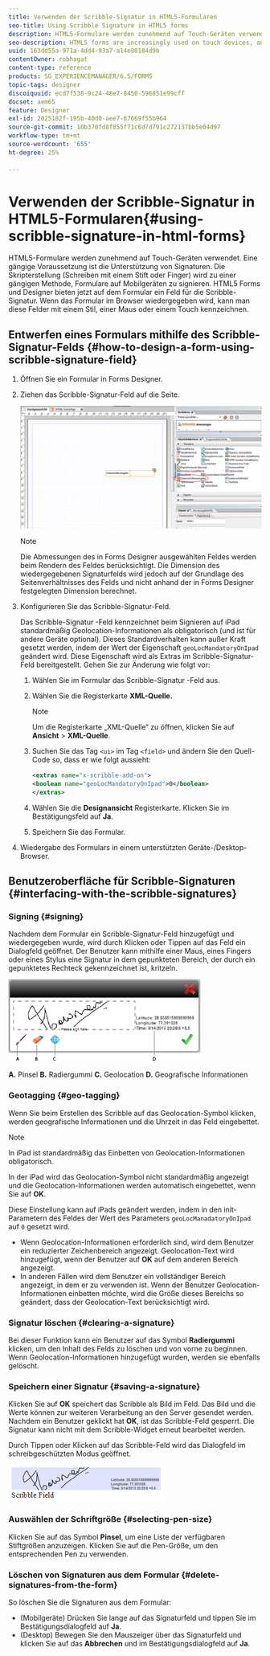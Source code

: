 ```yaml
---
title: Verwenden der Scribble-Signatur in HTML5-Formularen
seo-title: Using Scribble Signature in HTML5 forms
description: HTML5-Formulare werden zunehmend auf Touch-Geräten verwendet. Eine gängige Voraussetzung ist die Unterstützung von Signaturen. Die Unterschrift von Dokumenten auf Mobilgeräten wird zu einer anerkannten Methode zur Unterzeichnung von Formularen auf Mobilgeräten.
seo-description: HTML5 forms are increasingly used on touch devices, and one common requirement is to support signatures. Signing documents on mobile devices is becoming an accepted way of signing forms on mobile devices.
uuid: 163dd55a-971a-4dd4-93a7-a14e80184d9b
contentOwner: robhagat
content-type: reference
products: SG_EXPERIENCEMANAGER/6.5/FORMS
topic-tags: designer
discoiquuid: ecd7f538-9c24-48e7-8450-596851e99cff
docset: aem65
feature: Designer
exl-id: 2025182f-195b-40d0-aee7-67669f55b964
source-git-commit: 10b370fd8f855f71c6d7d791c272137bb5e04d97
workflow-type: tm+mt
source-wordcount: '655'
ht-degree: 25%

---
```


# Verwenden der Scribble-Signatur in HTML5-Formularen{#using-scribble-signature-in-html-forms}

HTML5-Formulare werden zunehmend auf Touch-Geräten verwendet. Eine gängige Voraussetzung ist die Unterstützung von Signaturen. Die Skripterstellung (Schreiben mit einem Stift oder Finger) wird zu einer gängigen Methode, Formulare auf Mobilgeräten zu signieren. HTML5 Forms und Designer bieten jetzt auf dem Formular ein Feld für die Scribble-Signatur. Wenn das Formular im Browser wiedergegeben wird, kann man diese Felder mit einem Stil, einer Maus oder einem Touch kennzeichnen.

## Entwerfen eines Formulars mithilfe des Scribble-Signatur-Felds {#how-to-design-a-form-using-scribble-signature-field}

1. Öffnen Sie ein Formular in Forms Designer.
1. Ziehen das Scribble-Signatur-Feld auf die Seite.

   ![designer_scribble](assets/designer_scribble.png)

   >[!NOTE]
   >
   >Die Abmessungen des in Forms Designer ausgewählten Feldes werden beim Rendern des Feldes berücksichtigt. Die Dimension des wiedergegebenen Signaturfelds wird jedoch auf der Grundlage des Seitenverhältnisses des Felds und nicht anhand der in Forms Designer festgelegten Dimension berechnet.

1. Konfigurieren Sie das Scribble-Signatur-Feld.

   Das Scribble-Signatur -Feld kennzeichnet beim Signieren auf iPad standardmäßig Geolocation-Informationen als obligatorisch (und ist für andere Geräte optional). Dieses Standardverhalten kann außer Kraft gesetzt werden, indem der Wert der Eigenschaft `geoLocMandatoryOnIpad` geändert wird. Diese Eigenschaft wird als Extras im Scribble-Signatur-Feld bereitgestellt. Gehen Sie zur Änderung wie folgt vor:

   1. Wählen Sie im Formular das Scribble-Signatur -Feld aus.
   1. Wählen Sie die Registerkarte **XML-Quelle.**

      >[!NOTE]
      >
      >Um die Registerkarte „XML-Quelle“ zu öffnen, klicken Sie auf **Ansicht** > **XML-Quelle**.

   1. Suchen Sie das Tag `<ui>` im Tag `<field>` und ändern Sie den Quell-Code so, dass er wie folgt aussieht:

      ```xml
      <extras name="x-scribble-add-on">
      <boolean name="geoLocMandatoryOnIpad">0</boolean>
      </extras>
      ```

   1. Wählen Sie die **Designansicht** Registerkarte. Klicken Sie im Bestätigungsfeld auf **Ja**.
   1. Speichern Sie das Formular.

1. Wiedergabe des Formulars in einem unterstützten Geräte-/Desktop-Browser.

## Benutzeroberfläche für Scribble-Signaturen {#interfacing-with-the-scribble-signatures}

### Signing {#signing}

Nachdem dem Formular ein Scribble-Signatur-Feld hinzugefügt und wiedergegeben wurde, wird durch Klicken oder Tippen auf das Feld ein Dialogfeld geöffnet. Der Benutzer kann mithilfe einer Maus, eines Fingers oder eines Stylus eine Signatur in dem gepunkteten Bereich, der durch ein gepunktetes Rechteck gekennzeichnet ist, kritzeln.

![geolocation](assets/geolocation.png)

**A.** Pinsel **B.** Radiergummi **C.** Geolocation **D.** Geografische Informationen

### Geotagging {#geo-tagging}

Wenn Sie beim Erstellen des Scribble auf das Geolocation-Symbol klicken, werden geografische Informationen und die Uhrzeit in das Feld eingebettet.

>[!NOTE]
>
In iPad ist standardmäßig das Einbetten von Geolocation-Informationen obligatorisch.

In der iPad wird das Geolocation-Symbol nicht standardmäßig angezeigt und die Geolocation-Informationen werden automatisch eingebettet, wenn Sie auf **OK**.

Diese Einstellung kann auf iPads geändert werden, indem in den init-Parametern des Feldes der Wert des Parameters `geoLocManadatoryOnIpad` auf `0` gesetzt wird.

* Wenn Geolocation-Informationen erforderlich sind, wird dem Benutzer ein reduzierter Zeichenbereich angezeigt. Geolocation-Text wird hinzugefügt, wenn der Benutzer auf **OK** auf dem anderen Bereich angezeigt.
* In anderen Fällen wird dem Benutzer ein vollständiger Bereich angezeigt, in dem er zu verwenden ist. Wenn der Benutzer Geolocation-Informationen einbetten möchte, wird die Größe dieses Bereichs so geändert, dass der Geolocation-Text berücksichtigt wird.

### Signatur löschen {#clearing-a-signature}

Bei dieser Funktion kann ein Benutzer auf das Symbol **Radiergummi** klicken, um den Inhalt des Felds zu löschen und von vorne zu beginnen. Wenn Geolocation-Informationen hinzugefügt wurden, werden sie ebenfalls gelöscht.

### Speichern einer Signatur {#saving-a-signature}

Klicken Sie auf **OK** speichert das Scribble als Bild im Feld. Das Bild und die Werte können zur weiteren Verarbeitung an den Server gesendet werden. Nachdem ein Benutzer geklickt hat **OK**, ist das Scribble-Feld gesperrt. Die Signatur kann nicht mit dem Scribble-Widget erneut bearbeitet werden.

Durch Tippen oder Klicken auf das Scribble-Feld wird das Dialogfeld im schreibgeschützten Modus geöffnet.

![3](assets/3.png)

### Auswählen der Schriftgröße {#selecting-pen-size}

Klicken Sie auf das Symbol **Pinsel**, um eine Liste der verfügbaren Stiftgrößen anzuzeigen. Klicken Sie auf die Pen-Größe, um den entsprechenden Pen zu verwenden.

### Löschen von Signaturen aus dem Formular {#delete-signatures-from-the-form}

So löschen Sie die Signaturen aus dem Formular:

* (Mobilgeräte) Drücken Sie lange auf das Signaturfeld und tippen Sie im Bestätigungsdialogfeld auf **Ja**.
* (Desktop) Bewegen Sie den Mauszeiger über das Signaturfeld und klicken Sie auf das **Abbrechen** und im Bestätigungsdialogfeld auf **Ja**.
